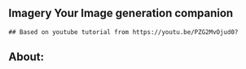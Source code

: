 ## Imagery Your Image generation companion
    ## Based on youtube tutorial from https://youtu.be/PZG2MvOjud0?

## About: